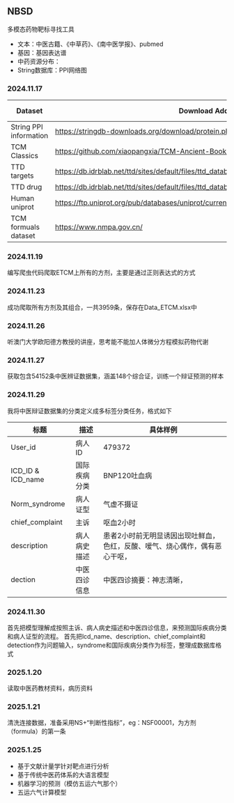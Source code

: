 ## NBSD

多模态药物靶标寻找工具

- 文本：中医古籍、《中草药》、《南中医学报》、pubmed
- 基因：基因表达谱
- 中药资源分布：
- String数据库：PPI网络图

### 2024.11.17 

| Dataset                | Download Address                                                                          | Update Time |
|------------------------|-------------------------------------------------------------------------------------------|-------------|
| String PPI information | https://stringdb-downloads.org/download/protein.physical.links.v12.0.txt.gz               | 2024.11.17  |        
| TCM Classics           | https://github.com/xiaopangxia/TCM-Ancient-Books.git                                      | 2021.5.6    |
| TTD targets            | https://db.idrblab.net/ttd/sites/default/files/ttd_database/P1-01-TTD_target_download.txt | 2024.01.10  |
| TTD drug               | https://db.idrblab.net/ttd/sites/default/files/ttd_database/P1-02-TTD_drug_download.txt   | 2024.01.10  |
| Human uniprot          |https://ftp.uniprot.org/pub/databases/uniprot/current_release/knowledgebase/pan_proteomes/| 2024.10.2   |
| TCM formuals dataset   |https://www.nmpa.gov.cn/| 2024.10.2   |

### 2024.11.19

编写爬虫代码爬取ETCM上所有的方剂，主要是通过正则表达式的方式

### 2024.11.23

成功爬取所有方剂及其组合，一共3959条，保存在Data_ETCM.xlsx中


### 2024.11.26

听澳门大学欧阳德方教授的讲座，思考能不能加人体微分方程模拟药物代谢

### 2024.11.27

获取包含54152条中医辨证数据集，涵盖148个综合证，训练一个辩证预测的样本

### 2024.11.29

我将中医辩证数据集的分类定义成多标签分类任务，格式如下

| 标题                |描述| 具体样例           |
|-------------------|---|----------------|
| User_id           |病人ID| 479372         |
| ICD_ID & ICD_name |国际疾病分类| BNP120吐血病      |
| Norm_syndrome     |病人证型| 气虚不摄证          |
| chief_complaint   |主诉| 呕血2小时          |
| description       |病人病史描述| 患者2小时前无明显诱因出现吐鲜血，色红，反酸、嗳气、烧心偶作，偶有恶心干呕， |
| dection           |中医四诊信息|中医四诊摘要：神志清晰，|

### 2024.11.30

首先把模型理解成按照主诉、病人病史描述和中医四诊信息，来预测国际疾病分类和病人证型的流程。
首先把lcd_name、description、chief_complaint和detection作为问题输入，syndrome和国际疾病分类作为标签，整理成数据库格式

### 2025.1.20

读取中医药教材资料，病历资料

### 2025.1.21

清洗连接数据，准备采用NS+“判断性指标”，eg：NSF00001，为方剂（formula）的第一条

### 2025.1.25

- 基于文献计量学针对靶点进行分析
- 基于传统中医药体系的大语言模型
- 机器学习的预测（模仿五运六气那个）
- 五运六气计算模型